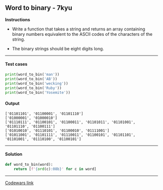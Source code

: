 ## Word to binary - 7kyu

**Instructions**

- Write a function that takes a string and returns an array containing binary numbers equivalent to the ASCII codes of the characters of the string.

- The binary strings should be eight digits long.

---

#### Test cases

```python
print(word_to_bin('man'))
print(word_to_bin('AB'))
print(word_to_bin('wecking'))
print(word_to_bin('Ruby'))
print(word_to_bin('Yosemite'))
```

#### Output

```
['01101101', '01100001', '01101110']
['01000001', '01000010']
['01110111', '01100101', '01100011', '01101011', '01101001', '01101110', '01100111']
['01010010', '01110101', '01100010', '01111001']
['01011001', '01101111', '01110011', '01100101', '01101101', '01101001', '01110100', '01100101']
```

---

#### Solution

```python
def word_to_bin(word):
    return [f'{ord(c):08b}' for c in word]
```

---

[Codewars link](https://www.codewars.com/kata/59859f435f5d18ede7000050/)
